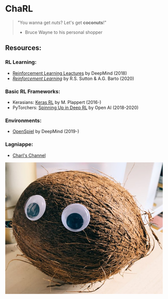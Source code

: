 # ChaRL

> "You wanna get _nuts_?  Let's get **coconuts**!"
> - Bruce Wayne to his personal shopper

## Resources:

### RL Learning:
- [Reinforcement Learning Leactures](https://www.youtube.com/playlist?list=PLqYmG7hTraZBKeNJ-JE_eyJHZ7XgBoAyb "YouTube Playlist") by DeepMind (2018)
- [_Reinforcement Learning_](http://incompleteideas.net/book/RLbook2020.pdf "Reinforcement Learning Textbook") by R.S. Sutton & A.G. Barto (2020)

### Basic RL Frameworks:
- Kerasians: [Keras RL](https://github.com/keras-rl/keras-rl "Keras RL") by M. Plappert (2016-)
- PyTorchers: [Spinning Up in Deep RL](https://spinningup.openai.com/en/latest/ "Spinning Up") by Open AI (2018-2020)

### Environments:
- [OpenSpiel](https://github.com/deepmind/open_spiel "OpenSpiel") by DeepMind (2019-)

### Lagniappe:
- [Charl's Channel](https://www.youtube.com/channel/UCF1fG3gT44nGTPU2sVLoFWg "Patrick F Willems on YouTube")

![Charl](media/charl.png "Charl")
